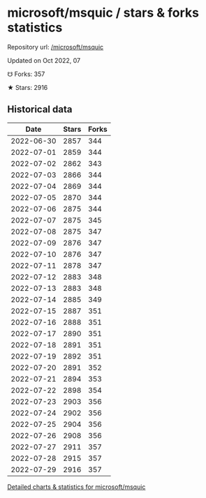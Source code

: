 # microsoft/msquic / stars & forks statistics

Repository url: [/microsoft/msquic](https://github.com/microsoft/msquic)

Updated on Oct 2022, 07

☋ Forks: 357

★ Stars: 2916

## Historical data
| Date | Stars | Forks |
|------|-------|-------|
| 2022-06-30 | 2857 | 344 | 
| 2022-07-01 | 2859 | 344 | 
| 2022-07-02 | 2862 | 343 | 
| 2022-07-03 | 2866 | 344 | 
| 2022-07-04 | 2869 | 344 | 
| 2022-07-05 | 2870 | 344 | 
| 2022-07-06 | 2875 | 344 | 
| 2022-07-07 | 2875 | 345 | 
| 2022-07-08 | 2875 | 347 | 
| 2022-07-09 | 2876 | 347 | 
| 2022-07-10 | 2876 | 347 | 
| 2022-07-11 | 2878 | 347 | 
| 2022-07-12 | 2883 | 348 | 
| 2022-07-13 | 2883 | 348 | 
| 2022-07-14 | 2885 | 349 | 
| 2022-07-15 | 2887 | 351 | 
| 2022-07-16 | 2888 | 351 | 
| 2022-07-17 | 2890 | 351 | 
| 2022-07-18 | 2891 | 351 | 
| 2022-07-19 | 2892 | 351 | 
| 2022-07-20 | 2891 | 352 | 
| 2022-07-21 | 2894 | 353 | 
| 2022-07-22 | 2898 | 354 | 
| 2022-07-23 | 2903 | 356 | 
| 2022-07-24 | 2902 | 356 | 
| 2022-07-25 | 2904 | 356 | 
| 2022-07-26 | 2908 | 356 | 
| 2022-07-27 | 2911 | 357 | 
| 2022-07-28 | 2915 | 357 | 
| 2022-07-29 | 2916 | 357 | 


[Detailed charts & statistics for microsoft/msquic](https://reviewgithub.com/rep/microsoft/msquic)
